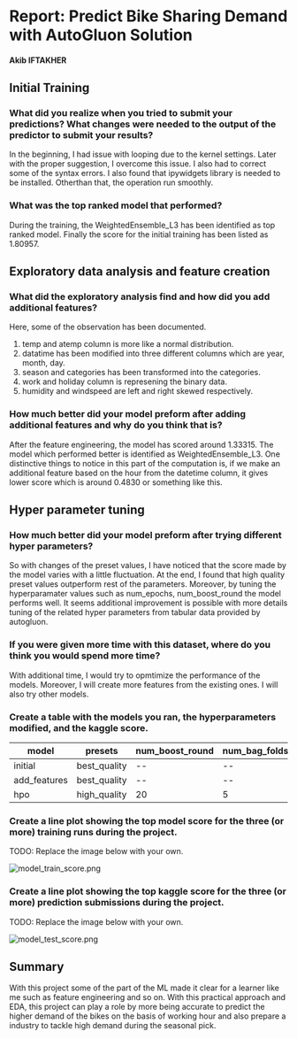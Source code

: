 # Report: Predict Bike Sharing Demand with AutoGluon Solution
#### Akib IFTAKHER

## Initial Training
### What did you realize when you tried to submit your predictions? What changes were needed to the output of the predictor to submit your results?
In the beginning, I had issue with looping due to the kernel settings. Later with the proper suggestion, I overcome this issue. I also had to correct some of the syntax errors. I also found that ipywidgets library is needed to  be installed. Otherthan that, the operation run smoothly. 

### What was the top ranked model that performed?
During the training, the WeightedEnsemble_L3 has been identified as top ranked model. Finally the score for the initial training has been listed as 1.80957. 

## Exploratory data analysis and feature creation
### What did the exploratory analysis find and how did you add additional features?
Here, some of the observation has been documented.
1. temp and atemp column is more like a normal distribution. 
2. datatime has been modified into three different columns which are year, month, day.
3. season and categories has been transformed into the categories. 
4. work and holiday column is represening the binary data. 
5. humidity and windspeed are left and right skewed respectively.

### How much better did your model preform after adding additional features and why do you think that is?
After the feature engineering, the model has scored around 1.33315. The model which performed better is identified as WeightedEnsemble_L3. One distinctive things to notice in this part of the computation is, if we make an additional feature based on the hour from the datetime column, it gives lower score which is around 0.4830 or something like this.  

## Hyper parameter tuning
### How much better did your model preform after trying different hyper parameters?
So with changes of the preset values, I have noticed that the score made by the model varies with a little fluctuation. At the end, I found that high quality preset values outperform rest of the parameters. Moreover, by tuning the hyperparamater values such as num_epochs, num_boost_round the model performs well. It seems additional improvement is possible with more details tuning of the related hyper parameters from tabular data provided by autogluon. 

### If you were given more time with this dataset, where do you think you would spend more time?
With additional time, I would try to opmtimize the performance of the models. Moreover, I will create more features from the existing ones. I will also try other models. 


### Create a table with the models you ran, the hyperparameters modified, and the kaggle score.
|model|presets|num_boost_round|num_bag_folds|score|
|--|--|--|--|--|
|initial|best_quality|--|--|1.80957|
|add_features|best_quality|--|--|1.33315|
|hpo|high_quality|20|5|1.33126|

### Create a line plot showing the top model score for the three (or more) training runs during the project.

TODO: Replace the image below with your own.

![model_train_score.png](img/model_train_score_1.png)

### Create a line plot showing the top kaggle score for the three (or more) prediction submissions during the project.

TODO: Replace the image below with your own.

![model_test_score.png](img/model_test_score_1.png)

## Summary
With this project some of the part of the ML made it clear for a learner like me such as feature engineering and so on. With this practical approach and EDA, this project can play a role by more being accurate to predict the higher demand of the bikes on the basis of working hour and also prepare a industry to tackle high demand during the seasonal pick. 